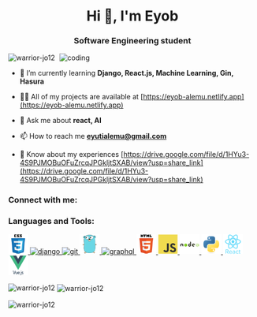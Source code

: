 <h1 align="center">Hi 👋, I'm Eyob</h1>
<h3 align="center">Software Engineering student</h3>
<img align="right" alt="coding" width="400" src="https://cdn.dribbble.com/users/1162077/screenshots/3848914/programmer.gif" />

<p align="left"> <img src="https://komarev.com/ghpvc/?username=warrior-jo12&label=Profile%20views&color=0e75b6&style=flat" alt="warrior-jo12" /> </p>

- 🌱 I’m currently learning **Django, React.js, Machine Learning, Gin, Hasura**

- 👨‍💻 All of my projects are available at [https://eyob-alemu.netlify.app](https://eyob-alemu.netlify.app)

- 💬 Ask me about **react, AI**

- 📫 How to reach me **eyutialemu@gmail.com**

- 📄 Know about my experiences [https://drive.google.com/file/d/1HYu3-4S9PJMOBuOFuZrcqJPGkljtSXAB/view?usp=share_link](https://drive.google.com/file/d/1HYu3-4S9PJMOBuOFuZrcqJPGkljtSXAB/view?usp=share_link)

<h3 align="left">Connect with me:</h3>
<p align="left">
</p>

<h3 align="left">Languages and Tools:</h3>
<p align="left"> <a href="https://www.w3schools.com/css/" target="_blank" rel="noreferrer"> <img src="https://raw.githubusercontent.com/devicons/devicon/master/icons/css3/css3-original-wordmark.svg" alt="css3" width="40" height="40"/> </a> <a href="https://www.djangoproject.com/" target="_blank" rel="noreferrer"> <img src="https://cdn.worldvectorlogo.com/logos/django.svg" alt="django" width="40" height="40"/> </a> <a href="https://git-scm.com/" target="_blank" rel="noreferrer"> <img src="https://www.vectorlogo.zone/logos/git-scm/git-scm-icon.svg" alt="git" width="40" height="40"/> </a> <a href="https://golang.org" target="_blank" rel="noreferrer"> <img src="https://raw.githubusercontent.com/devicons/devicon/master/icons/go/go-original.svg" alt="go" width="40" height="40"/> </a> <a href="https://graphql.org" target="_blank" rel="noreferrer"> <img src="https://www.vectorlogo.zone/logos/graphql/graphql-icon.svg" alt="graphql" width="40" height="40"/> </a> <a href="https://www.w3.org/html/" target="_blank" rel="noreferrer"> <img src="https://raw.githubusercontent.com/devicons/devicon/master/icons/html5/html5-original-wordmark.svg" alt="html5" width="40" height="40"/> </a> <a href="https://developer.mozilla.org/en-US/docs/Web/JavaScript" target="_blank" rel="noreferrer"> <img src="https://raw.githubusercontent.com/devicons/devicon/master/icons/javascript/javascript-original.svg" alt="javascript" width="40" height="40"/> </a> <a href="https://nodejs.org" target="_blank" rel="noreferrer"> <img src="https://raw.githubusercontent.com/devicons/devicon/master/icons/nodejs/nodejs-original-wordmark.svg" alt="nodejs" width="40" height="40"/> </a> <a href="https://www.python.org" target="_blank" rel="noreferrer"> <img src="https://raw.githubusercontent.com/devicons/devicon/master/icons/python/python-original.svg" alt="python" width="40" height="40"/> </a> <a href="https://reactjs.org/" target="_blank" rel="noreferrer"> <img src="https://raw.githubusercontent.com/devicons/devicon/master/icons/react/react-original-wordmark.svg" alt="react" width="40" height="40"/> </a> <a href="https://vuejs.org/" target="_blank" rel="noreferrer"> <img src="https://raw.githubusercontent.com/devicons/devicon/master/icons/vuejs/vuejs-original-wordmark.svg" alt="vuejs" width="40" height="40"/> </a> </p>

<p><img align="left" src="https://github-readme-stats.vercel.app/api/top-langs?username=warrior-jo12&show_icons=true&locale=en&layout=compact" alt="warrior-jo12" /></p>

<p>&nbsp;<img align="center" src="https://github-readme-stats.vercel.app/api?username=warrior-jo12&show_icons=true&locale=en" alt="warrior-jo12" /></p>

<p><img align="center" src="https://github-readme-streak-stats.herokuapp.com/?user=warrior-jo12&" alt="warrior-jo12" /></p>
